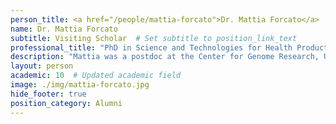 ```yaml
---
person_title: <a href="/people/mattia-forcato">Dr. Mattia Forcato</a>
name: Dr. Mattia Forcato
subtitle: Visiting Scholar  # Set subtitle to position_link_text
professional_title: "PhD in Science and Technologies for Health Products, University of Modena and Reggio Emilia, Visitor (2014), Research Assistant Professor, Center for Genome Research, Department of Life Sciences, University of Modena and Reggio Emilia"
description: "Mattia was a postdoc at the Center for Genome Research, University of Modena and Reggio Emilia. He worked on Hi-C data for higher-order chromatin interactions."
layout: person
academic: 10  # Updated academic field
image: ./img/mattia-forcato.jpg
hide_footer: true
position_category: Alumni
---
```

